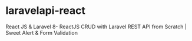 # laravelapi-react
React JS &amp; Laravel 8- ReactJS CRUD with Laravel REST API from Scratch | Sweet Alert &amp; Form Validation
